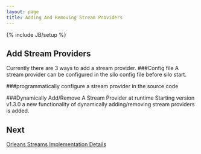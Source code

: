 ```yaml
---
layout: page
title: Adding And Removing Stream Providers
---
```

{% include JB/setup %}

## Add Stream Providers

Currently there are 3  ways to add a stream provider.
###Config file
A stream provider can be configured in the silo config file before silo start. 

###programmatically configure a stream provider in the source code

###Dynamically Add/Remove A Stream Provider at runtime
Starting version v1.3.0 a new functionality of dynamically adding/removing stream providers is added. 


## Next
[Orleans Streams Implementation Details](Streams-Implementation)
